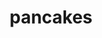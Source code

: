---
layout: food&drink
title: pancakes
emoji: pancakes
permalink: 🥞.html
image: assets/img/3moji/pancakes.png
---
